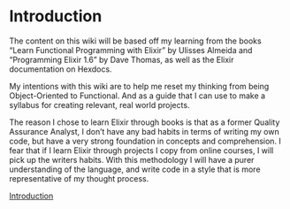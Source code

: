 # Introduction

The content on this wiki will be based off my learning from the books “Learn Functional Programming with Elixir” by Ulisses Almeida and “Programming Elixir 1.6” by Dave Thomas, as well as the Elixir documentation on Hexdocs.

My intentions with this wiki are to help me reset my thinking from being Object-Oriented to Functional. And as a guide that I can use to make a syllabus for creating relevant, real world projects.

The reason I chose to learn Elixir through books is that as a former Quality Assurance Analyst, I don’t have any bad habits in terms of writing my own code, but have a very strong foundation in concepts and comprehension. I fear that if I learn Elixir through projects I copy from online courses, I will pick up the writers habits. With this methodology I will have a purer understanding of the language, and write code in a style that is more representative of my thought process.

[Introduction](Introductiona)
